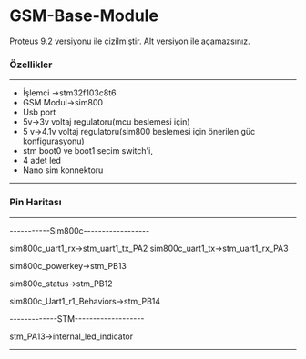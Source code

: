 # GSM-Base-Module

Proteus 9.2 versiyonu ile çizilmiştir. Alt versiyon ile açamazsınız.

### Özellikler
---------------------------------------------------------------------------
* İşlemci ->stm32f103c8t6
* GSM Modul->sim800
* Usb port
* 5v->3v voltaj regulatoru(mcu beslemesi için)
* 5 v->4.1v voltaj regulatoru(sim800 beslemesi için önerilen güc konfigurasyonu)
* stm boot0 ve boot1 secim switch'i,
* 4 adet led
* Nano sim konnektoru
----------------------------------

### Pin Haritası

-------------------------------------------------------------------------


-----------Sim800c------------------

sim800c_uart1_rx->stm_uart1_tx_PA2
sim800c_uart1_tx->stm_uart1_rx_PA3

sim800c_powerkey->stm_PB13

sim800c_status->stm_PB12

sim800c_Uart1_r1_Behaviors->stm_PB14

-------------STM-------------------

stm_PA13->internal_led_indicator


-------------------------------------------------------------------------









